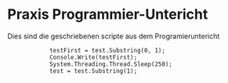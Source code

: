 # Praxis Programmier-Untericht

Dies sind die geschriebenen scripte aus dem Programieruntericht 
 


                testFirst = test.Substring(0, 1);
                Console.Write(testFirst);
                System.Threading.Thread.Sleep(250);
                test = test.Substring(1);

